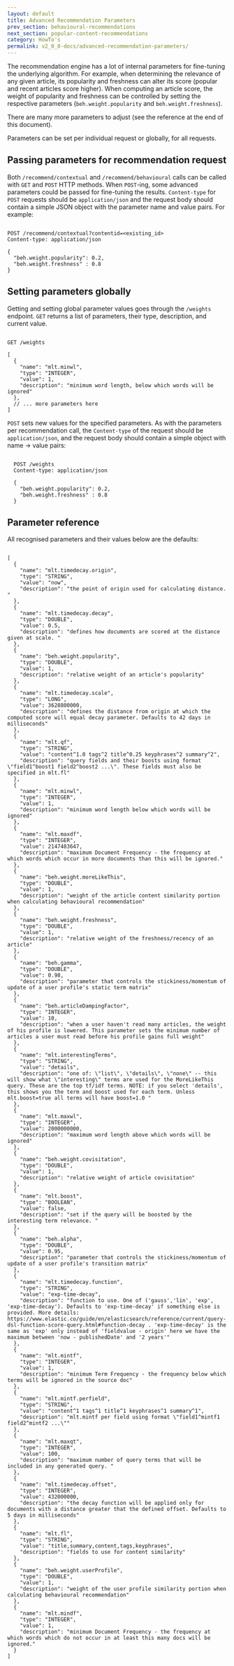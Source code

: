 ```yaml
---
layout: default
title: Advanced Recommendation Parameters
prev_section: behavioural-recommendations
next_section: popular-content-recommendations
category: HowTo's
permalink: v2_0_0-docs/advanced-recommendation-parameters/
---
```

The recommendation engine has a lot of internal parameters for fine-tuning the underlying algorithm. For example, when determining the relevance of any given article, its popularity and freshness can alter its score (popular and recent articles score higher). When computing an article score, the weight of popularity and freshness can be controlled by setting the respective parameters (`beh.weight.popularity` and `beh.weight.freshness`).

There are many more parameters to adjust (see the reference at the end of this document).

Parameters can be set per individual request or globally, for all requests.

## Passing parameters for recommendation request

Both `/recommend/contextual` and `/recommend/behavioural` calls can be called with `GET` and `POST` HTTP methods. When `POST`-ing, some advanced parameters could be passed for fine-tuning the results. `Content-type` for `POST` requests should be `application/json` and the request body should contain a simple JSON object with the parameter name and value pairs. For example:

<pre><code>
POST /recommend/contextual?contentid=&lt;existing_id&gt;
Content-type: application/json

{
  "beh.weight.popularity": 0.2,
  "beh.weight.freshness" : 0.8
}
</code></pre>

## Setting parameters globally

Getting and setting global parameter values goes through the `/weights` endpoint. `GET` returns a list of parameters, their type, description, and current value.

<pre><code>
GET /weights

[
  {
    "name": "mlt.minwl",
    "type": "INTEGER",
    "value": 1,
    "description": "minimum word length, below which words will be ignored"
  },
  // ... more parameters here
]
</code></pre>

`POST` sets new values for the specified parameters. As with the parameters per recommendation call, the `Content-type` of the request should be `application/json`, and the request body should contain a simple object with name -> value pairs:

<pre><code>
  POST /weights
  Content-type: application/json

  {
    "beh.weight.popularity": 0.2,
    "beh.weight.freshness" : 0.8
  }
</code></pre>

## Parameter reference

  All recognised parameters and their values below are the defaults:

<pre><code>
[
  {
    "name": "mlt.timedecay.origin",
    "type": "STRING",
    "value": "now",
    "description": "the point of origin used for calculating distance. "
  },
  {
    "name": "mlt.timedecay.decay",
    "type": "DOUBLE",
    "value": 0.5,
    "description": "defines how documents are scored at the distance given at scale. "
  },
  {
    "name": "beh.weight.popularity",
    "type": "DOUBLE",
    "value": 1,
    "description": "relative weight of an article's popularity"
  },
  {
    "name": "mlt.timedecay.scale",
    "type": "LONG",
    "value": 3628800000,
    "description": "defines the distance from origin at which the computed score will equal decay parameter. Defaults to 42 days in milliseconds"
  },
  {
    "name": "mlt.qf",
    "type": "STRING",
    "value": "content^1.0 tags^2 title^0.25 keyphrases^2 summary^2",
    "description": "query fields and their boosts using format \"field1^boost1 field2^boost2 ...\". These fields must also be specified in mlt.fl"
  },
  {
    "name": "mlt.minwl",
    "type": "INTEGER",
    "value": 1,
    "description": "minimum word length below which words will be ignored"
  },
  {
    "name": "mlt.maxdf",
    "type": "INTEGER",
    "value": 2147483647,
    "description": "maximum Document Frequency - the frequency at which words which occur in more documents than this will be ignored."
  },
  {
    "name": "beh.weight.moreLikeThis",
    "type": "DOUBLE",
    "value": 1,
    "description": "weight of the article content similarity portion when calculating behavioural recommendation"
  },
  {
    "name": "beh.weight.freshness",
    "type": "DOUBLE",
    "value": 1,
    "description": "relative weight of the freshness/recency of an article"
  },
  {
    "name": "beh.gamma",
    "type": "DOUBLE",
    "value": 0.98,
    "description": "parameter that controls the stickiness/momentum of update of a user profile's static term matrix"
  },
  {
    "name": "beh.articleDampingFactor",
    "type": "INTEGER",
    "value": 10,
    "description": "when a user haven't read many articles, the weight of his profile is lowered. This parameter sets the minimum number of articles a user must read before his profile gains full weight"
  },
  {
    "name": "mlt.interestingTerms",
    "type": "STRING",
    "value": "details",
    "description": "one of: \"list\", \"details\", \"none\" -- this will show what \"interesting\" terms are used for the MoreLikeThis query. These are the top tf/idf terms. NOTE: if you select 'details', this shows you the term and boost used for each term. Unless mlt.boost=true all terms will have boost=1.0 "
  },
  {
    "name": "mlt.maxwl",
    "type": "INTEGER",
    "value": 2000000000,
    "description": "maximum word length above which words will be ignored"
  },
  {
    "name": "beh.weight.covisitation",
    "type": "DOUBLE",
    "value": 1,
    "description": "relative weight of article covisitation"
  },
  {
    "name": "mlt.boost",
    "type": "BOOLEAN",
    "value": false,
    "description": "set if the query will be boosted by the interesting term relevance. "
  },
  {
    "name": "beh.alpha",
    "type": "DOUBLE",
    "value": 0.95,
    "description": "parameter that controls the stickiness/momentum of update of a user profile's transition matrix"
  },
  {
    "name": "mlt.timedecay.function",
    "type": "STRING",
    "value": "exp-time-decay",
    "description": "function to use. One of ('gauss','lin', 'exp', 'exp-time-decay'). Defaults to 'exp-time-decay' if something else is provided. More details: https://www.elastic.co/guide/en/elasticsearch/reference/current/query-dsl-function-score-query.html#function-decay . 'exp-time-decay' is the same as 'exp' only instead of 'fieldvalue - origin' here we have the maximum between 'now - publishedDate' and '2 years'"
  },
  {
    "name": "mlt.mintf",
    "type": "INTEGER",
    "value": 1,
    "description": "minimum Term Frequency - the frequency below which terms will be ignored in the source doc"
  },
  {
    "name": "mlt.mintf.perfield",
    "type": "STRING",
    "value": "content^1 tags^1 title^1 keyphrases^1 summary^1",
    "description": "mlt.mintf per field using format \"field1^mintf1 field2^mintf2 ...\""
  },
  {
    "name": "mlt.maxqt",
    "type": "INTEGER",
    "value": 100,
    "description": "maximum number of query terms that will be included in any generated query. "
  },
  {
    "name": "mlt.timedecay.offset",
    "type": "INTEGER",
    "value": 432000000,
    "description": "the decay function will be applied only for documents with a distance greater that the defined offset. Defaults to 5 days in milliseconds"
  },
  {
    "name": "mlt.fl",
    "type": "STRING",
    "value": "title,summary,content,tags,keyphrases",
    "description": "fields to use for content similarity"
  },
  {
    "name": "beh.weight.userProfile",
    "type": "DOUBLE",
    "value": 1,
    "description": "weight of the user profile similarity portion when calculating behavioural recommendation"
  },
  {
    "name": "mlt.mindf",
    "type": "INTEGER",
    "value": 1,
    "description": "minimum Document Frequency - the frequency at which words which do not occur in at least this many docs will be ignored."
  }
]
</code></pre>
